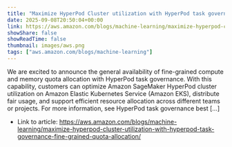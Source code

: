 ```yaml
---
title: "Maximize HyperPod Cluster utilization with HyperPod task governance fine-grained quota allocation"
date: 2025-09-08T20:50:04+00:00
link: https://aws.amazon.com/blogs/machine-learning/maximize-hyperpod-cluster-utilization-with-hyperpod-task-governance-fine-grained-quota-allocation/
showShare: false
showReadTime: false
thumbnail: images/aws.png
tags: ["aws.amazon.com/blogs/machine-learning"]
---
```

We are excited to announce the general availability of fine-grained compute and memory quota allocation with HyperPod task governance. With this capability, customers can optimize Amazon SageMaker HyperPod cluster utilization on Amazon Elastic Kubernetes Service (Amazon EKS), distribute fair usage, and support efficient resource allocation across different teams or projects. For more information, see HyperPod task governance best […]

- Link to article: https://aws.amazon.com/blogs/machine-learning/maximize-hyperpod-cluster-utilization-with-hyperpod-task-governance-fine-grained-quota-allocation/